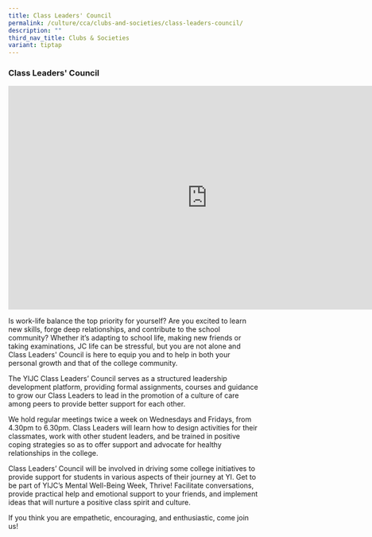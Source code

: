 ```yaml
---
title: Class Leaders' Council
permalink: /culture/cca/clubs-and-societies/class-leaders-council/
description: ""
third_nav_title: Clubs & Societies
variant: tiptap
---
```

<h3><strong>Class Leaders' Council</strong></h3><div class="iframe-wrapper"><iframe height="450" width="800" allowfullscreen="true" frameborder="0" src="https://www.youtube.com/embed/Cr1Y1ZhvE9A"></iframe></div><p>Is work-life balance the top priority for yourself? Are you excited to learn new skills, forge deep relationships, and contribute to the school community? Whether it’s adapting to school life, making new friends or taking examinations, JC life can be stressful, but you are not alone and Class Leaders' Council is here to equip you and to help in both your personal growth and that of the college community.</p><p>The YIJC Class Leaders’ Council serves as a structured leadership development platform, providing formal assignments, courses and guidance to grow our Class Leaders to lead in the promotion of a culture of care among peers to provide better support for each other.</p><p>We hold regular meetings twice a week on Wednesdays and Fridays, from 4.30pm to 6.30pm. Class Leaders will learn how to design activities for their classmates, work with other student leaders, and be trained in positive coping strategies so as to offer support and advocate for healthy relationships in the college.</p><p>Class Leaders’ Council will be involved in driving some college initiatives to provide support for students in various aspects of their journey at YI. Get to be part of YIJC’s Mental Well-Being Week, Thrive! Facilitate conversations, provide practical help and emotional support to your friends, and implement ideas that will nurture a positive class spirit and culture.</p><p>If you think you are empathetic, encouraging, and enthusiastic, come join us!</p>